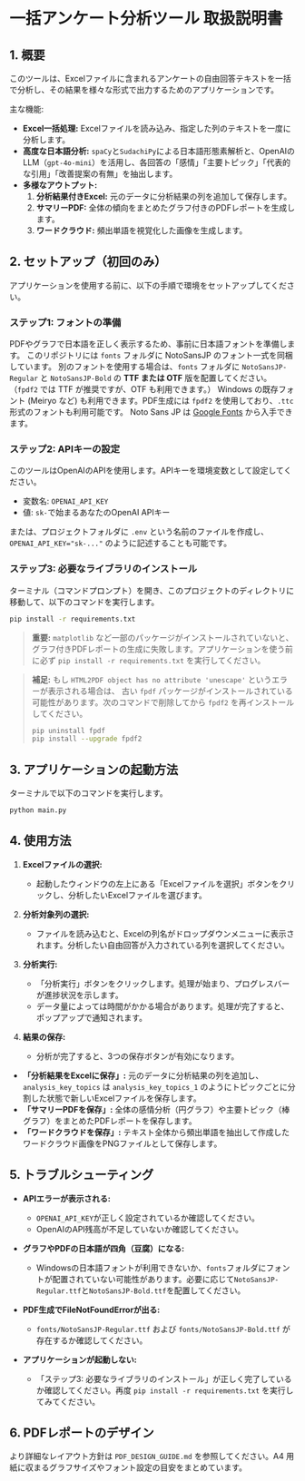 # 一括アンケート分析ツール 取扱説明書

## 1. 概要

このツールは、Excelファイルに含まれるアンケートの自由回答テキストを一括で分析し、その結果を様々な形式で出力するためのアプリケーションです。

主な機能:
- **Excel一括処理:** Excelファイルを読み込み、指定した列のテキストを一度に分析します。
- **高度な日本語分析:** `spaCy`と`SudachiPy`による日本語形態素解析と、OpenAIのLLM（`gpt-4o-mini`）を活用し、各回答の「感情」「主要トピック」「代表的な引用」「改善提案の有無」を抽出します。
- **多様なアウトプット:**
  1. **分析結果付きExcel:** 元のデータに分析結果の列を追加して保存します。
  2. **サマリーPDF:** 全体の傾向をまとめたグラフ付きのPDFレポートを生成します。
  3. **ワードクラウド:** 頻出単語を視覚化した画像を生成します。

## 2. セットアップ（初回のみ）

アプリケーションを使用する前に、以下の手順で環境をセットアップしてください。

### ステップ1: フォントの準備

PDFやグラフで日本語を正しく表示するため、事前に日本語フォントを準備します。
このリポジトリには `fonts` フォルダに NotoSansJP のフォント一式を同梱しています。
別のフォントを使用する場合は、`fonts` フォルダに `NotoSansJP-Regular` と `NotoSansJP-Bold` の **TTF または OTF** 版を配置してください。（`fpdf2` では TTF が推奨ですが、OTF も利用できます。）
Windows の既存フォント (Meiryo など) も利用できます。PDF生成には `fpdf2` を使用しており、`.ttc` 形式のフォントも利用可能です。
Noto Sans JP は [Google Fonts](https://fonts.google.com/noto/specimen/Noto+Sans+JP) から入手できます。

### ステップ2: APIキーの設定

このツールはOpenAIのAPIを使用します。APIキーを環境変数として設定してください。

- 変数名: `OPENAI_API_KEY`
- 値: `sk-`で始まるあなたのOpenAI APIキー

または、プロジェクトフォルダに `.env` という名前のファイルを作成し、`OPENAI_API_KEY="sk-..."` のように記述することも可能です。

### ステップ3: 必要なライブラリのインストール

ターミナル（コマンドプロンプト）を開き、このプロジェクトのディレクトリに移動して、以下のコマンドを実行します。

```bash
pip install -r requirements.txt
```
> **重要:** `matplotlib` など一部のパッケージがインストールされていないと、グラフ付きPDFレポートの生成に失敗します。アプリケーションを使う前に必ず `pip install -r requirements.txt` を実行してください。

> **補足:** もし `HTML2PDF object has no attribute 'unescape'` というエラーが表示される場合は、
> 古い `fpdf` パッケージがインストールされている可能性があります。次のコマンドで削除してから
> `fpdf2` を再インストールしてください。
>
> ```bash
> pip uninstall fpdf
> pip install --upgrade fpdf2
> ```

## 3. アプリケーションの起動方法

ターミナルで以下のコマンドを実行します。

```bash
python main.py
```

## 4. 使用方法

1. **Excelファイルの選択:**
   - 起動したウィンドウの左上にある「Excelファイルを選択」ボタンをクリックし、分析したいExcelファイルを選びます。

2. **分析対象列の選択:**
   - ファイルを読み込むと、Excelの列名がドロップダウンメニューに表示されます。分析したい自由回答が入力されている列を選択してください。

3. **分析実行:**
   - 「分析実行」ボタンをクリックします。処理が始まり、プログレスバーが進捗状況を示します。
   - データ量によっては時間がかかる場合があります。処理が完了すると、ポップアップで通知されます。

4. **結果の保存:**
   - 分析が完了すると、3つの保存ボタンが有効になります。
  - **「分析結果をExcelに保存」:** 元のデータに分析結果の列を追加し、`analysis_key_topics` は `analysis_key_topics_1` のようにトピックごとに分割した状態で新しいExcelファイルを保存します。
   - **「サマリーPDFを保存」:** 全体の感情分析（円グラフ）や主要トピック（棒グラフ）をまとめたPDFレポートを保存します。
   - **「ワードクラウドを保存」:** テキスト全体から頻出単語を抽出して作成したワードクラウド画像をPNGファイルとして保存します。

## 5. トラブルシューティング

- **APIエラーが表示される:**
  - `OPENAI_API_KEY`が正しく設定されているか確認してください。
  - OpenAIのAPI残高が不足していないか確認してください。

- **グラフやPDFの日本語が四角（豆腐）になる:**
  - Windowsの日本語フォントが利用できないか、`fonts`フォルダにフォントが配置されていない可能性があります。必要に応じて`NotoSansJP-Regular.ttf`と`NotoSansJP-Bold.ttf`を配置してください。
- **PDF生成でFileNotFoundErrorが出る:**
  - `fonts/NotoSansJP-Regular.ttf` および `fonts/NotoSansJP-Bold.ttf` が存在するか確認してください。

- **アプリケーションが起動しない:**
  - 「ステップ3: 必要なライブラリのインストール」が正しく完了しているか確認してください。再度 `pip install -r requirements.txt` を実行してみてください。

## 6. PDFレポートのデザイン
より詳細なレイアウト方針は `PDF_DESIGN_GUIDE.md` を参照してください。A4 用紙に収まるグラフサイズやフォント設定の目安をまとめています。

